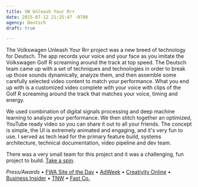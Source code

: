 ```yaml
---
title: VW Unleash Your Rrr
date: 2015-07-12 21:25:47 -0700
agency: Deutsch
draft: true

---
```

The Volkswagen Unleash Your Rrr project was a new breed of technology for Deutsch. The app records your voice and your face as you imitate the Volkswagen Golf R screaming around the track at top speed. The Deutsch team came up with a set of techniques and technologies in order to break up those sounds dynamically, analyze them, and then assemble some carefully selected video content to match your performance. What you end up with is a customized video complete with your voice with clips of the Golf R screaming around the track that matches your voice, timing and energy.

We used combination of digital signals processing and deep machine learning to analyze your performance. We then stitch together an optimized, YouTube ready video so you can share it out to all your friends. The concept is simple, the UI is extremely animated and engaging, and it's very fun to use. I served as tech lead for the primary feature build, systems architecture, technical documentation, video pipeline and dev team.

There was a very small team for this project and it was a challenging, fun project to build. [Take a spin](http://rrr.vw.com).

*Press/Awards* •
[FWA Site of the Day](http://www.thefwa.com/site/unleash-your-rrrr) •
[AdWeek](http://www.adweek.com/adfreak/make-bunch-vrooming-and-squealing-car-noises-and-vw-will-turn-it-video-165861) •
[Creativity Online](http://creativity-online.com/work/volkswagen-unleash-your-rrrr-michael-winslow-demo/42684) •
[Business Insider](http://www.businessinsider.com/volkswagen-golf-r-voice-controlled-campaign-2015-7) •
[TNW](http://thenextweb.com/shareables/2015/07/15/vroom-vroom/) •
[Fast Co.](http://www.fastcocreate.com/3048595/you-control-this-new-vw-ad-by-making-your-own-ridiculous-car-noises)
